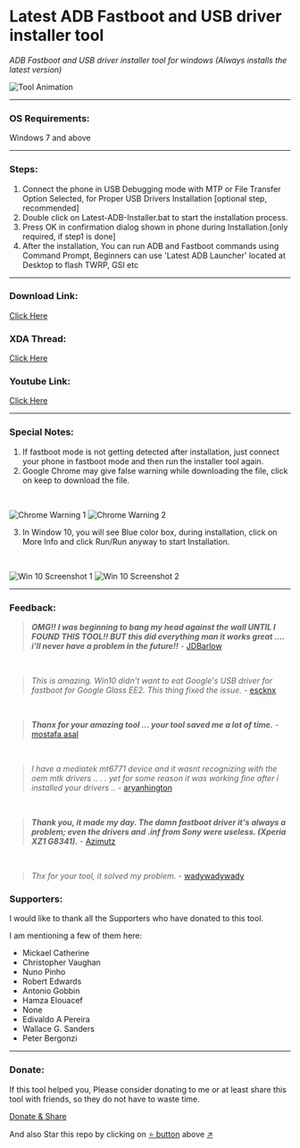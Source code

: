 # Latest ADB Fastboot and USB driver installer tool
_ADB Fastboot and USB driver installer tool for windows (Always installs the latest version)_

![Tool Animation](https://github.com/fawazahmed0/Latest-adb-fastboot-installer-for-windows/raw/master/Screenshots/Tool-Animation1.gif)

------------


### OS Requirements:
Windows 7 and above

------------


### Steps:
1. Connect the phone in USB Debugging mode with MTP or File Transfer Option Selected, for Proper USB Drivers Installation [optional step, recommended]
1. Double click on Latest-ADB-Installer.bat to start the installation process.
1. Press OK in confirmation dialog shown in phone during Installation.[only required, if step1 is done]
1. After the installation, You can run ADB and Fastboot commands using Command Prompt, Beginners can use 'Latest ADB Launcher' located at Desktop to flash TWRP, GSI etc

------------
### Download Link:
[Click Here](https://github.com/fawazahmed0/Latest-adb-fastboot-installer-for-windows/releases/latest/download/Latest-ADB-Installer.bat "click here")

### XDA Thread:
[Click Here](https://forum.xda-developers.com/android/general/tool-adb-fastboot-installer-tool-windows-t3999445 "Click Here")

### Youtube Link:
[Click Here](https://www.youtube.com/watch?v=IZc9_S6JQpE "Click Here")


------------

### Special Notes:
1. If fastboot mode is not getting detected after installation, just connect your phone in fastboot mode and then run the installer tool again.
1. Google Chrome may give false warning while downloading the file, click on keep to download the file.
<br />

![Chrome Warning 1](https://github.com/fawazahmed0/Latest-adb-fastboot-installer-for-windows/raw/master/Screenshots/Chrome%20warning%2001.jpg)
![Chrome Warning 2](https://github.com/fawazahmed0/Latest-adb-fastboot-installer-for-windows/raw/master/Screenshots/Chrome%20warning%202.jpg)
<br />

3. In Window 10, you will see Blue color box, during installation, click on More Info and click Run/Run anyway to start Installation.
<br />

![Win 10 Screenshot 1](https://github.com/fawazahmed0/Latest-adb-fastboot-installer-for-windows/raw/master/Screenshots/Windows%2010%20Screenshot1.png)
![Win 10 Screenshot 2](https://github.com/fawazahmed0/Latest-adb-fastboot-installer-for-windows/raw/master/Screenshots/Windows%2010%20Screenshot2.png)


------------

### Feedback:
> ***OMG!! I was beginning to bang my head against the wall UNTIL I FOUND THIS TOOL!!  BUT this did everything man it works great .... i'll never have a problem in the future!!***      - [JDBarlow](https://forum.xda-developers.com/showpost.php?p=81454725&postcount=25)
<br>

> *This is amazing. Win10 didn't want to eat Google's USB driver for fastboot for Google Glass EE2.
This thing fixed the issue.*      - [escknx](https://forum.xda-developers.com/showpost.php?p=82120131&postcount=62)
<br>

> ***Thanx for your amazing tool ... your tool saved me a lot of time.***       - [mostafa asal](https://forum.xda-developers.com/showpost.php?p=80992775&postcount=10)
<br>

> *I have a mediatek mt6771 device and it wasnt recognizing with the oem mtk drivers .. . . yet for some reason it was working fine after i installed your drivers ..*       - [aryanhington](https://forum.xda-developers.com/showpost.php?p=83384989&postcount=146)
<br>

> ***Thank you, it made my day. The damn fastboot driver it's always a problem;
even the drivers and .inf from Sony were useless. (Xperia XZ1 G8341).***      - [Azimutz](https://forum.xda-developers.com/showpost.php?p=82860249&postcount=111)
<br>

> *Thx for your tool, it solved my problem.*       - [wadywadywady](https://forum.xda-developers.com/showpost.php?p=81565961&postcount=33)

### Supporters:
I would like to thank all the Supporters who have donated to this tool.<br>

I am mentioning a few of them here:
- Mickael Catherine
- Christopher Vaughan
- Nuno Pinho
- Robert Edwards
- Antonio Gobbin
- Hamza Elouacef
- None
- Edivaldo A Pereira
- Wallace G. Sanders
- Peter Bergonzi

------------
### Donate:
If this tool helped you, Please consider donating to me or at least share this tool with friends, so they do not have to waste time.<br>

[Donate & Share](https://fawazahmed0.github.io/donate.html?mymsg=Thanks%20for%20using%20my%20tool%2C%20I%20am%20Fawaz%20Ahmed%20(fawazahmed0)%20developer%20of%20this%20tool.%20I%20made%20this%20tool%2C%20so%20that%20people%20new%20to%20Android%20rooting%2C%20TWRP%20flashing%20etc%2C%20don%E2%80%99t%20have%20to%20waste%20time.%3Cbr%3E%3Cbr%3E%0AThis%20tool%20will%20detect%20and%20install%20drivers%20specific%20to%20your%20phone%2C%20so%20you%20wouldn%E2%80%99t%20face%20any%20issue.%20I%20try%20to%20keep%20this%20tool%20up%20to%20date.%0AI%20have%20spent%20so%20much%20time%20testing%20this%20tool%20in%20different%20windows%20versions%2C%20so%20you%20don%E2%80%99t%20have%20to%20face%20any%20problem.%3Cbr%3E%3Cbr%3E%0AIf%20you%20like%20my%20work%20consider%20donating%20to%20me%20or%20at%20least%20share%20this%20tool%20with%20friends%20so%20they%20don%E2%80%99t%20have%20to%20waste%20time%3Cbr%3E%3Cbr%3E%0AI%20would%20like%20to%20thank%20all%20the%20Supporters%20who%20have%20donated%20to%20this%20tool%3A%3Cbr%3E%3Cbr%3E%0AMickael%20Catherine%3Cbr%3E%0AChristopher%20Vaughan%3Cbr%3E%0ANuno%20Pinho%3Cbr%3E%0ARobert%20Edwards%3Cbr%3E%0AAntonio%20Gobbin%3Cbr%3E%0AHamza%20Elouacef%3Cbr%3E%0ANone%3Cbr%3E%0AEdivaldo%20A%20Pereira%3Cbr%3E%0AWallace%20G.%20Sanders%3Cbr%3E%0APeter%20Bergonzi%3Cbr%3E%0A%C3%81ron%20Somodi%3Cbr%3E%0A&sharelink=https%3A%2F%2Fgithub.com%2Ffawazahmed0%2FLatest-adb-fastboot-installer-for-windows&smallsharetext=Easy%20Android%20USB%20drivers%20installer%20tool&largesharetext=Check%20this%20out%2C%20this%20tool%20makes%20the%20Android%20usb%20drivers%20installation%20process%20easy&sharebtnmsg=Share%20the%20Latest%20adb%20fastboot%20drivers%20installer%20tool%20with%20friends&nodonatebtn= "Donate & Share")

And also Star this repo by clicking on [:star: button](#) above [:arrow_upper_right:](#) <br>


